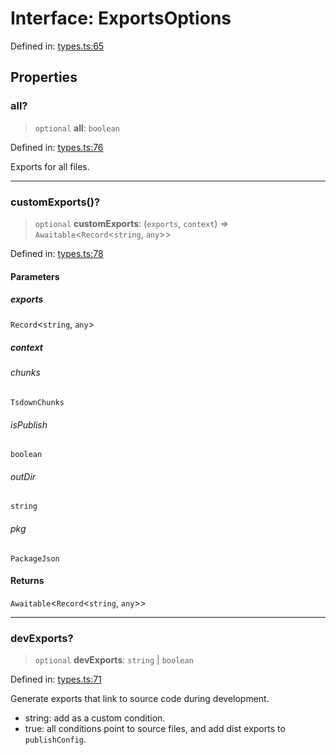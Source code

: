 <!-- prettier-ignore-start -->
# Interface: ExportsOptions

Defined in: [types.ts:65](https://github.com/rolldown/tsdown/blob/96c38d9d1821d84b8a238b5a77ff1b157ea1f11f/src/options/types.ts#L65)

## Properties

### all?

> `optional` **all**: `boolean`

Defined in: [types.ts:76](https://github.com/rolldown/tsdown/blob/96c38d9d1821d84b8a238b5a77ff1b157ea1f11f/src/options/types.ts#L76)

Exports for all files.

***

### customExports()?

> `optional` **customExports**: (`exports`, `context`) => `Awaitable`\<`Record`\<`string`, `any`\>\>

Defined in: [types.ts:78](https://github.com/rolldown/tsdown/blob/96c38d9d1821d84b8a238b5a77ff1b157ea1f11f/src/options/types.ts#L78)

#### Parameters

##### exports

`Record`\<`string`, `any`\>

##### context

###### chunks

`TsdownChunks`

###### isPublish

`boolean`

###### outDir

`string`

###### pkg

`PackageJson`

#### Returns

`Awaitable`\<`Record`\<`string`, `any`\>\>

***

### devExports?

> `optional` **devExports**: `string` \| `boolean`

Defined in: [types.ts:71](https://github.com/rolldown/tsdown/blob/96c38d9d1821d84b8a238b5a77ff1b157ea1f11f/src/options/types.ts#L71)

Generate exports that link to source code during development.
- string: add as a custom condition.
- true: all conditions point to source files, and add dist exports to `publishConfig`.

<!-- prettier-ignore-end -->
